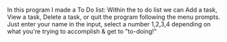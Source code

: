 In this program I made a To Do list:
    Within the to do list we can Add a task, View a task, Delete a task, or quit the program following the menu prompts.
    Just enter your name in the input, select a number 1,2,3,4 depending on what you're trying to accomplish & get to "to-doing!"
